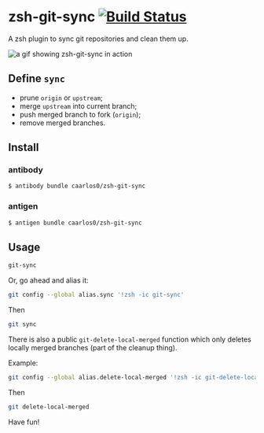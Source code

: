 # zsh-git-sync [![Build Status](https://travis-ci.org/caarlos0/zsh-git-sync.svg?branch=master)](https://travis-ci.org/caarlos0/zsh-git-sync)

A zsh plugin to sync git repositories and clean them up.

![a gif showing zsh-git-sync in action](https://dl.dropboxusercontent.com/u/247142/projects/git-sync.mov.gif)

## Define `sync`

- prune `origin` or `upstream`;
- merge `upstream` into current branch;
- push merged branch to fork (`origin`);
- remove merged branches.

## Install

### antibody

```sh
$ antibody bundle caarlos0/zsh-git-sync
```

### antigen

```sh
$ antigen bundle caarlos0/zsh-git-sync
```

## Usage

```sh
git-sync
```

Or, go ahead and alias it:

```sh
git config --global alias.sync '!zsh -ic git-sync'
```

Then

```sh
git sync
```

There is also a public `git-delete-local-merged` function which only deletes
locally merged branches (part of the cleanup thing).

Example:

```sh
git config --global alias.delete-local-merged '!zsh -ic git-delete-local-merged'
```

Then

```sh
git delete-local-merged
```

Have fun!
